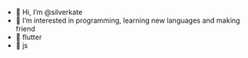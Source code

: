 - 👋 Hi, I’m @silverkate
- 👀 I’m interested in programming, learning new languages and making friend
- 💙 flutter
- 🐣 js


<!---
silverkate/silverkate is a ✨ special ✨ repository because its `README.md` (this file) appears on your GitHub profile.
You can click the Preview link to take a look at your changes.
--->

